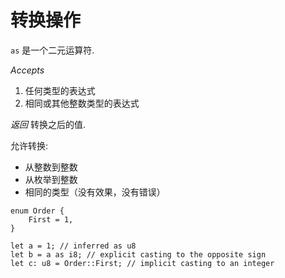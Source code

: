 # 转换操作

`as` 是一个二元运算符.

*Accepts*
1. 任何类型的表达式
2. 相同或其他整数类型的表达式

*返回* 转换之后的值.

允许转换:

- 从整数到整数
- 从枚举到整数
- 相同的类型（没有效果，没有错误）

```rust,no_run,noplaypen
enum Order {
    First = 1,
}

let a = 1; // inferred as u8
let b = a as i8; // explicit casting to the opposite sign
let c: u8 = Order::First; // implicit casting to an integer
```
